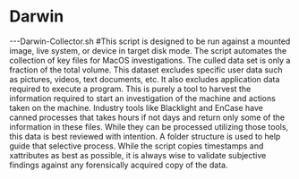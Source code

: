 # Darwin
---Darwin-Collector.sh 
#This script is designed to be run against a mounted image, live system, or device in target disk mode. The script automates the collection
  of key files for MacOS investigations. The culled data set is only a fraction of the total volume. This dataset excludes specific user data
   such as pictures, videos, text documents, etc. It also excludes application data required to execute a program. This is purely a tool to 
   harvest the information required to start an investigation of the machine and actions taken on the machine. Industry tools like Blacklight
   and EnCase have canned processes that takes hours if not days and return only some of the information in these files. While they can be processed
   utilizing those tools, this data is best reviewed with intention. A folder structure is used to help guide that selective process. While the
   script copies timestamps and xattributes as best as possible, it is always wise to validate subjective findings against any forensically acquired copy
    of the data. 

